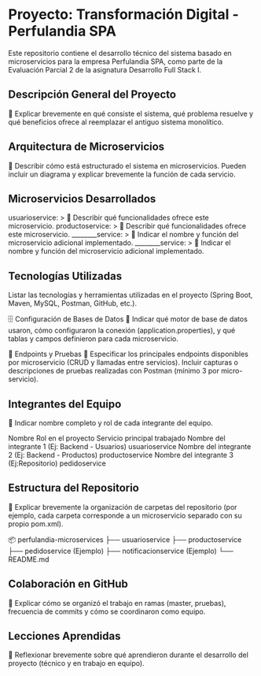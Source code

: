 # Proyecto: Transformación Digital - Perfulandia SPA
Este repositorio contiene el desarrollo técnico del sistema basado en microservicios para la empresa Perfulandia SPA, como parte de la Evaluación Parcial 2 de la asignatura Desarrollo Full Stack I.

##  Descripción General del Proyecto
📝 Explicar brevemente en qué consiste el sistema, qué problema resuelve y qué beneficios ofrece al reemplazar el antiguo sistema monolítico.

## Arquitectura de Microservicios
📝 Describir cómo está estructurado el sistema en microservicios. Pueden incluir un diagrama y explicar brevemente la función de cada servicio.

## Microservicios Desarrollados

usuarioservice: > 📝 Describir qué funcionalidades ofrece este microservicio.
productoservice: > 📝 Describir qué funcionalidades ofrece este microservicio.
________service: > 📝 Indicar el nombre y función del microservicio adicional implementado.
________service: > 📝 Indicar el nombre y función del microservicio adicional implementado.

## Tecnologías Utilizadas
 Listar las tecnologías y herramientas utilizadas en el proyecto (Spring Boot, Maven, MySQL, Postman, GitHub, etc.).

🗄️ Configuración de Bases de Datos
📝 Indicar qué motor de base de datos usaron, cómo configuraron la conexión (application.properties), y qué tablas y campos definieron para cada microservicio.

📮 Endpoints y Pruebas
📝 Especificar los principales endpoints disponibles por microservicio (CRUD y llamadas entre servicios).
Incluir capturas o descripciones de pruebas realizadas con Postman (mínimo 3 por micro-servicio).

## Integrantes del Equipo
📝 Indicar nombre completo y rol de cada integrante del equipo.

Nombre	Rol en el proyecto	Servicio principal trabajado
Nombre del integrante 1	(Ej: Backend - Usuarios)	usuarioservice
Nombre del integrante 2	(Ej: Backend - Productos)	productoservice
Nombre del integrante 3	(Ej:Repositorio)	pedidoservice

## Estructura del Repositorio
📝 Explicar brevemente la organización de carpetas del repositorio (por ejemplo, cada carpeta corresponde a un microservicio separado con su propio pom.xml).


📦 perfulandia-microservices
├── usuarioservice
├── productoservice
├── pedidoservice (Ejemplo)
├── notificacionservice (Ejemplo)
└── README.md

## Colaboración en GitHub
📝 Explicar cómo se organizó el trabajo en ramas (master, pruebas), frecuencia de commits y cómo se coordinaron como equipo.

## Lecciones Aprendidas
📝 Reflexionar brevemente sobre qué aprendieron durante el desarrollo del proyecto (técnico y en trabajo en equipo).

